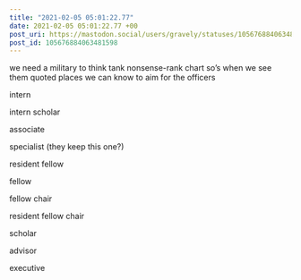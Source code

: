 ```yaml
---
title: "2021-02-05 05:01:22.77"
date: 2021-02-05 05:01:22.77 +00
post_uri: https://mastodon.social/users/gravely/statuses/105676884063481598
post_id: 105676884063481598
---
```

we need a military to think tank nonsense-rank chart so’s when we see them quoted places we can know to aim for the officers

intern

intern scholar

associate

specialist (they keep this one?)

resident fellow

fellow

fellow chair

resident fellow chair

scholar

advisor

executive


